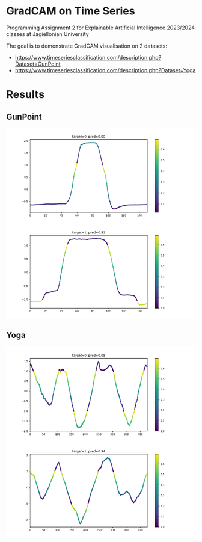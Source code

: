 # GradCAM on Time Series
Programming Assignment 2 for Explainable Artificial Intelligence 2023/2024 classes at Jagiellonian University

The goal is to demonstrate GradCAM visualisation on 2 datasets:
- https://www.timeseriesclassification.com/description.php?Dataset=GunPoint 
- https://www.timeseriesclassification.com/description.php?Dataset=Yoga 

# Results
## GunPoint
![](model_1_target_0_ex.png)
![](model_1_target_1_ex.png)
## Yoga
![](model_2_target_0.png)
![](model_2_target_1.png)